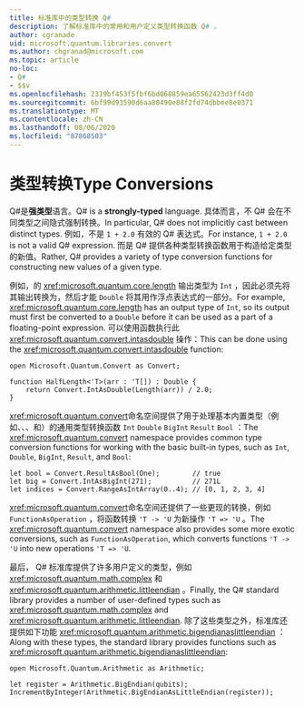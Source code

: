 ```yaml
---
title: 标准库中的类型转换 Q#
description: 了解标准库中的常用和用户定义类型转换函数 Q# 。
author: cgranade
uid: microsoft.quantum.libraries.convert
ms.author: chgranad@microsoft.com
ms.topic: article
no-loc:
- Q#
- $$v
ms.openlocfilehash: 2319bf453f5fbf6bd068859ea65562423d3ff4d0
ms.sourcegitcommit: 6bf99d93590d6aa80490e88f2fd74dbbee8e0371
ms.translationtype: MT
ms.contentlocale: zh-CN
ms.lasthandoff: 08/06/2020
ms.locfileid: "87868503"
---
```

# <a name="type-conversions"></a><span data-ttu-id="3b630-103">类型转换</span><span class="sxs-lookup"><span data-stu-id="3b630-103">Type Conversions</span></span> #

<span data-ttu-id="3b630-104">Q#是**强类型**语言。</span><span class="sxs-lookup"><span data-stu-id="3b630-104">Q# is a **strongly-typed** language.</span></span>
<span data-ttu-id="3b630-105">具体而言，不 Q# 会在不同类型之间隐式强制转换。</span><span class="sxs-lookup"><span data-stu-id="3b630-105">In particular, Q# does not implicitly cast between distinct types.</span></span> <span data-ttu-id="3b630-106">例如，不是 `1 + 2.0` 有效的 Q# 表达式。</span><span class="sxs-lookup"><span data-stu-id="3b630-106">For instance, `1 + 2.0` is not a valid Q# expression.</span></span>
<span data-ttu-id="3b630-107">而是 Q# 提供各种类型转换函数用于构造给定类型的新值。</span><span class="sxs-lookup"><span data-stu-id="3b630-107">Rather, Q# provides a variety of type conversion functions for constructing new values of a given type.</span></span>

<span data-ttu-id="3b630-108">例如，的 <xref:microsoft.quantum.core.length> 输出类型为 `Int` ，因此必须先将其输出转换为，然后才能 `Double` 将其用作浮点表达式的一部分。</span><span class="sxs-lookup"><span data-stu-id="3b630-108">For example, <xref:microsoft.quantum.core.length> has an output type of `Int`, so its output must first be converted to a `Double` before it can be used as a part of a floating-point expression.</span></span>
<span data-ttu-id="3b630-109">可以使用函数执行此 <xref:microsoft.quantum.convert.intasdouble> 操作：</span><span class="sxs-lookup"><span data-stu-id="3b630-109">This can be done using the <xref:microsoft.quantum.convert.intasdouble> function:</span></span>

```qsharp
open Microsoft.Quantum.Convert as Convert;

function HalfLength<'T>(arr : 'T[]) : Double {
    return Convert.IntAsDouble(Length(arr)) / 2.0;
}
```

<span data-ttu-id="3b630-110"><xref:microsoft.quantum.convert>命名空间提供了用于处理基本内置类型（例如、、、和）的通用类型转换函数 `Int` `Double` `BigInt` `Result` `Bool` ：</span><span class="sxs-lookup"><span data-stu-id="3b630-110">The <xref:microsoft.quantum.convert> namespace provides common type conversion functions for working with the basic built-in types, such as `Int`, `Double`, `BigInt`, `Result`, and `Bool`:</span></span>

```qsharp
let bool = Convert.ResultAsBool(One);        // true
let big = Convert.IntAsBigInt(271);          // 271L
let indices = Convert.RangeAsIntArray(0..4); // [0, 1, 2, 3, 4]
```

<span data-ttu-id="3b630-111"><xref:microsoft.quantum.convert>命名空间还提供了一些更现的转换，例如 `FunctionAsOperation` ，将函数转换 `'T -> 'U` 为新操作 `'T => 'U` 。</span><span class="sxs-lookup"><span data-stu-id="3b630-111">The <xref:microsoft.quantum.convert> namespace also provides some more exotic conversions, such as `FunctionAsOperation`, which converts functions `'T -> 'U` into new operations `'T => 'U`.</span></span>

<span data-ttu-id="3b630-112">最后， Q# 标准库提供了许多用户定义的类型，例如 <xref:microsoft.quantum.math.complex> 和 <xref:microsoft.quantum.arithmetic.littleendian> 。</span><span class="sxs-lookup"><span data-stu-id="3b630-112">Finally, the Q# standard library provides a number of user-defined types such as <xref:microsoft.quantum.math.complex> and <xref:microsoft.quantum.arithmetic.littleendian>.</span></span>
<span data-ttu-id="3b630-113">除了这些类型之外，标准库还提供如下功能 <xref:microsoft.quantum.arithmetic.bigendianaslittleendian> ：</span><span class="sxs-lookup"><span data-stu-id="3b630-113">Along with these types, the standard library provides functions such as <xref:microsoft.quantum.arithmetic.bigendianaslittleendian>:</span></span>

```Q#
open Microsoft.Quantum.Arithmetic as Arithmetic;

let register = Arithmetic.BigEndian(qubits);
IncrementByInteger(Arithmetic.BigEndianAsLittleEndian(register));
```
